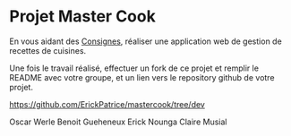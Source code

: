 
# Projet Master Cook

En vous aidant des [Consignes](Consignes.md), réaliser une application web de gestion de recettes de cuisines.

Une fois le travail réalisé, effectuer un fork de ce projet et remplir le README avec votre groupe, et un lien vers le repository github de votre projet.

https://github.com/ErickPatrice/mastercook/tree/dev

Oscar Werle
Benoit Gueheneux
Erick Nounga
Claire Musial
